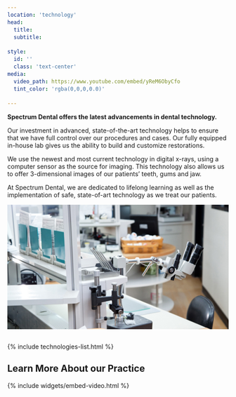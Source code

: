 ```yaml
---
location: 'technology'
head:
  title:
  subtitle:

style:
  id: ''
  class: 'text-center'
media:
  video_path: https://www.youtube.com/embed/yReM6ObyCfo
  tint_color: 'rgba(0,0,0,0.0)'  

---
```

<div class="row" style="margin: 0 0 2em">
  <div class="col-sm-12 col-md-6">
  <p><strong>Spectrum Dental offers the latest advancements in dental technology.</strong></p>
  <p>Our investment in advanced, state-of-the-art technology helps to ensure that we have full control over our procedures and cases. Our fully equipped in-house lab gives us the ability to build and customize restorations.</p>
  <p>We use the newest and most current technology in digital x-rays, using a computer sensor as the source for imaging. This technology also allows us to offer 3-dimensional images of our patients’ teeth, gums and jaw.</p>

  <p>At Spectrum Dental, we are dedicated to lifelong learning as well as the implementation of safe, state-of-art technology as we treat our patients.</p>
  </div>
  <div class="col-sm-12 col-md-6">
    <img class="img" src="/images/technology_page.jpg" alt="insurance"/>
  </div>
</div>
<div class="container" style="margin: 0 0 2em">
  {% include technologies-list.html %}
</div>
<div class="container" style="margin: 0 0 2em">
<h2 class="title text-center"><span class="underlined blue">Learn More About our Practice</span></h2>
{% include widgets/embed-video.html %}
</div>
